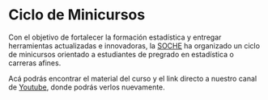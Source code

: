 # Ciclo de Minicursos

Con el objetivo de fortalecer la formación estadística y entregar 
herramientas actualizadas e innovadoras, la [SOCHE](https://soche.cl/) ha organizado un ciclo de
minicursos orientado a estudiantes de pregrado en estadística o carreras afines.

Acá podrás encontrar el material del curso y el link directo a 
nuestro canal de [Youtube](https://www.youtube.com/channel/UCKUks7O_mOA1TYOI6zO4X0Q/featured), donde podrás verlos nuevamente.

